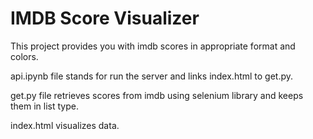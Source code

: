 # IMDB Score Visualizer
 This project provides you with imdb scores in appropriate format and colors.

api.ipynb file stands for run the server and links index.html to get.py.

get.py file retrieves scores from imdb using selenium library and keeps them in list type.

index.html visualizes data.
